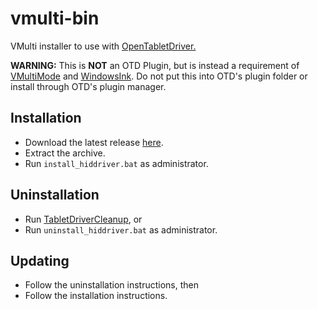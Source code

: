 # vmulti-bin

VMulti installer to use with [OpenTabletDriver.](https://github.com/InfinityGhost/OpenTabletDriver)

**WARNING:** This is **NOT** an OTD Plugin, but is instead a requirement of [VMultiMode](https://github.com/X9VoiD/VoiDPlugins/wiki/VMultiMode) and [WindowsInk](https://github.com/X9VoiD/VoiDPlugins/wiki/WindowsInk). Do not put this into OTD's plugin folder or install through OTD's plugin manager.

## Installation

- Download the latest release [here](https://github.com/X9VoiD/vmulti-bin/releases/latest).
- Extract the archive.
- Run `install_hiddriver.bat` as administrator.

## Uninstallation

- Run [TabletDriverCleanup](https://github.com/X9VoiD/TabletDriverCleanup), or
- Run `uninstall_hiddriver.bat` as administrator.

## Updating

- Follow the uninstallation instructions, then
- Follow the installation instructions.